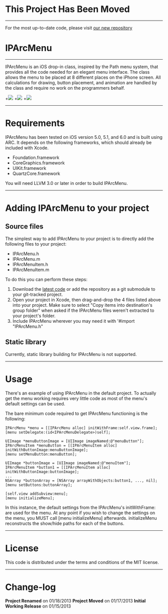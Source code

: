 This Project Has Been Moved
=============
-------------

For the most up-to-date code, please visit [our new repository](https://github.com/IntrepidPursuits/IPArcMenu)


IPArcMenu
=============
-------------

IPArcMenu is an iOS drop-in class, inspired by the Path menu system, that provides all the code needed for an elegant menu interface. The class allows the menu to be placed at 8 different places on the iPhone screen. All calculations for drawing, button placement, and animation are handled by the class and require no work on the programmers behalf.

+[![](http://i.imgur.com/9CslH.gif)](http://i.imgur.com/9CslH)
+[![](http://i.imgur.com/hSyo9.gif)](http://i.imgur.com/hSyo9)
+[![](http://i.imgur.com/NrV34.gif)](http://i.imgur.com/NrV34)


------------
Requirements
============

IPArcMenu has been tested on iOS version 5.0, 5.1, and 6.0 and is built using ARC. It depends on the following frameworks, which should already be included with Xcode.

- Foundation.framework
- CoreGraphics.framework
- UIKit.framework
- QuartzCore.framework

You will need LLVM 3.0 or later in order to build IPArcMenu. 

------------------------------------
Adding IPArcMenu to your project
====================================

Source files
------------

The simplest way to add IPArcMenu to your project is to directly add the following files to your project:
- IPArcMenu.h
- IPArcMenu.m
- IPArcMenuItem.h
- IPArcMenuItem.m

To do this you can perform these steps:

1. Download the [latest code](https://github.com/ButkiewiczP/IPArcMenu) or add the repository as a git submodule to your git-tracked project.
2. Open your project in Xcode, then drag-and-drop the 4 files listed above into your project. Make sure to select "Copy items into destination's group folder" when asked if the IPArcMenu files weren't extracted to your project's folder.
3. Include IPArcMenu wherever you may need it with '#import "IPArcMenu.h" 


Static library
--------------

Currently, static library building for IPArcMenu is not supported.

-----
Usage
=====

There's an example of using IPArcMenu in the default project. To actually get the menu
working requires very little code as most of the menu's default settings can be used. 

The bare minimum code required to get IPArcMenu functioning is the following:

    IPArcMenu *menu = [[IPArcMenu alloc] initWithFrame:self.view.frame];
    [menu setDelegate:(id<IPArcMenuDelegate>)self];
    
    UIImage *menuButtonImage = [UIImage imageNamed:@"menuButton"];
    IPArcMenuItem *menuButton = [[IPArcMenuItem alloc] initWithButtonImage:menuButtonImage];
    [menu setMenuButton:menuButton];
    
    UIImage *buttonImage = [UIImage imageNamed:@"menuItem"];
    IPArcMenuItem *button1 = [[IPArcMenuItem alloc] initWithButtonImage:buttonImage];
    ...
    NSArray *buttonArray = [NSArray arrayWithObjects:button1, ..., nil];
    [menu setButtons:buttonArray];

    [self.view addSubview:menu];
    [menu initializeMenu];

In this instance, the default settings from the IPArcMenu's initWithFrame: are used for the
menu. At any point if you wish to change the settings on the menu, you MUST call 
[menu initializeMenu] afterwards. initializeMenu reconstructs the show/hide paths for each 
of the buttons.  

-------
License
=======

This code is distributed under the terms and conditions of the MIT license. 

----------
Change-log
==========

**Project Renamed** on 01/18/2013
**Project Moved** on 01/17/2013
**Initial Working Release** on 01/15/2013